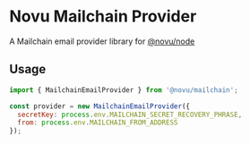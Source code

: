 # Novu Mailchain Provider

A Mailchain email provider library for [@novu/node](https://github.com/novuhq/novu)

## Usage

```javascript
import { MailchainEmailProvider } from '@novu/mailchain';

const provider = new MailchainEmailProvider({
  secretKey: process.env.MAILCHAIN_SECRET_RECOVERY_PHRASE,
  from: process.env.MAILCHAIN_FROM_ADDRESS
});
```
